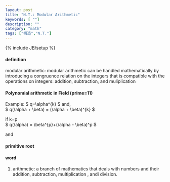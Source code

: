 ```yaml
---
layout: post
title: "N.T.: Modular Arithmetic"
keywords: [ ""]
description: ""
category: "math"
tags: ["構造","N.T."]
---
```

{% include JB/setup %}


#### definition
modular arithmetic: modular arithmetic can be handled mathematically by introducing a congruence relation
on the integers that is compatible with the operations on integers: addition, subtraction, and muliplication


#### Polynomial arithmetic in Field (prime=11)
Example:
$
q=\alpha^{k}
$
and, <br />
$
q(\alpha + \beta) = (\alpha + \beta)^{k}
$

if k=p <br />
$
q(\alpha) = \beta^{p}+(\alpha - \beta)^p
$

and 

#### primitive root


#### word
1. arithmetic: a branch of mathematics that deals with numbers and their addition, subtraction, multiplication
, andi division.
